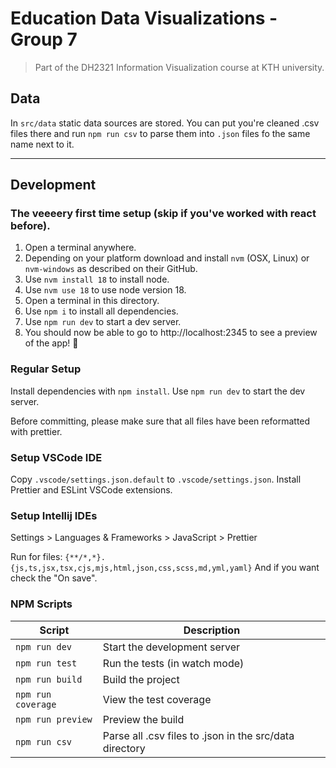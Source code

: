 # Education Data Visualizations - Group 7

> Part of the DH2321 Information Visualization course at KTH university.

## Data

In `src/data` static data sources are stored. You can put you're cleaned .csv files there and run `npm run csv` to parse them into `.json` files fo the same name next to it.

---

## Development

### The veeeery first time setup (skip if you've worked with react before).

1. Open a terminal anywhere.
2. Depending on your platform download and install `nvm` (OSX, Linux) or `nvm-windows` as described on their GitHub.
3. Use `nvm install 18` to install node.
4. Use `nvm use 18` to use node version 18.
5. Open a terminal in this directory.
6. Use `npm i` to install all dependencies.
7. Use `npm run dev` to start a dev server.
8. You should now be able to go to http://localhost:2345 to see a preview of the app! 🎉

### Regular Setup

Install dependencies with `npm install`.
Use `npm run dev` to start the dev server.

Before committing, please make sure that all files have been reformatted with prettier.

### Setup VSCode IDE

Copy `.vscode/settings.json.default` to `.vscode/settings.json`.
Install Prettier and ESLint VSCode extensions.

### Setup Intellij IDEs

Settings > Languages & Frameworks > JavaScript > Prettier

Run for files: `{**/*,*}.{js,ts,jsx,tsx,cjs,mjs,html,json,css,scss,md,yml,yaml}`
And if you want check the "On save".

### NPM Scripts

| Script             | Description                                             |
| ------------------ | ------------------------------------------------------- |
| `npm run dev`      | Start the development server                            |
| `npm run test`     | Run the tests (in watch mode)                           |
| `npm run build`    | Build the project                                       |
| `npm run coverage` | View the test coverage                                  |
| `npm run preview`  | Preview the build                                       |
| `npm run csv`      | Parse all .csv files to .json in the src/data directory |
